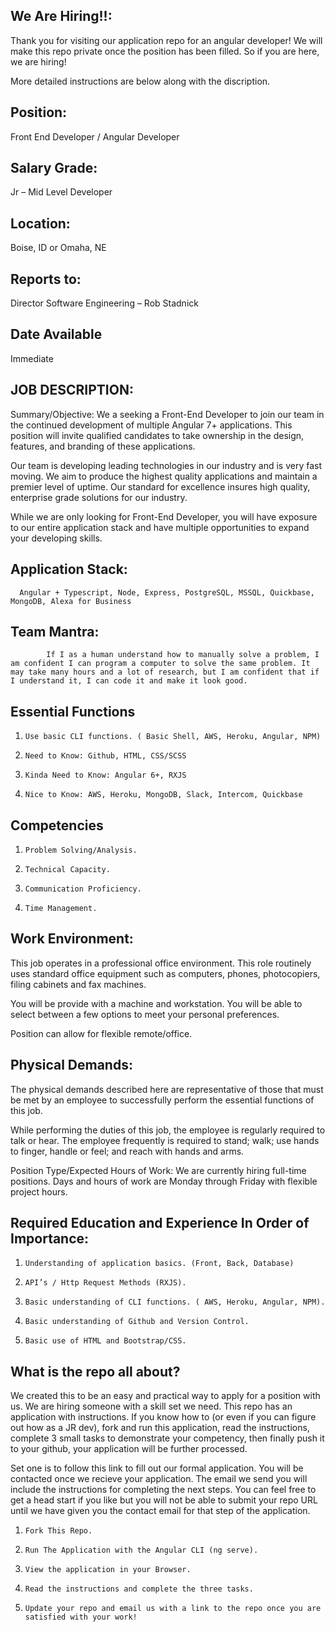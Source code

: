 ## We Are Hiring!!:
Thank you for visiting our application repo for an angular developer! We will make this repo private once the position has been filled. So if you are here, we are hiring! 

More detailed instructions are below along with the discription.

## Position:
Front End Developer / Angular Developer
 
## Salary Grade:
Jr – Mid Level Developer
 
## Location:
Boise, ID or Omaha, NE
 
## Reports to:
Director Software Engineering – Rob Stadnick
 
## Date Available
Immediate
 
## JOB DESCRIPTION:
 
Summary/Objective:
We a seeking a Front-End Developer to join our team in the continued development of multiple Angular 7+ applications. This position will invite qualified candidates to take ownership in the design, features, and branding of these applications.
 
Our team is developing leading technologies in our industry and is very fast moving. We aim to produce the highest quality applications and maintain a premier level of uptime. Our standard for excellence insures high quality, enterprise grade solutions for our industry.

While we are only looking for Front-End Developer, you will have exposure to our entire application stack and have multiple opportunities to expand your developing skills.
 
## Application Stack:
      Angular + Typescript, Node, Express, PostgreSQL, MSSQL, Quickbase, MongoDB, Alexa for Business

## Team Mantra:
        	If I as a human understand how to manually solve a problem, I am confident I can program a computer to solve the same problem. It may take many hours and a lot of research, but I am confident that if I understand it, I can code it and make it look good.
 
## Essential Functions
1.     Use basic CLI functions. ( Basic Shell, AWS, Heroku, Angular, NPM)
2.     Need to Know: Github, HTML, CSS/SCSS
3.     Kinda Need to Know: Angular 6+, RXJS
4.     Nice to Know: AWS, Heroku, MongoDB, Slack, Intercom, Quickbase


## Competencies
1.     Problem Solving/Analysis.
2.     Technical Capacity.
3.     Communication Proficiency.
4.     Time Management.
 
 
## Work Environment:
This job operates in a professional office environment. This role routinely
uses standard office equipment such as computers, phones, photocopiers,
filing cabinets and fax machines.
 
You will be provide with a machine and workstation. You will be able to select between a few options to meet your personal preferences.
 
Position can allow for flexible remote/office.
 
## Physical Demands:
The physical demands described here are representative of those that must
be met by an employee to successfully perform the essential functions of
this job.
 
While performing the duties of this job, the employee is regularly required to
talk or hear. The employee frequently is required to stand; walk; use hands
to finger, handle or feel; and reach with hands and arms.
 
Position Type/Expected Hours of Work:
We are currently hiring full-time positions. Days and hours of work are Monday through
Friday with flexible project hours.
 
## Required Education and Experience In Order of Importance:
 
1.     Understanding of application basics. (Front, Back, Database)
2.     API’s / Http Request Methods (RXJS).
3.     Basic understanding of CLI functions. ( AWS, Heroku, Angular, NPM).
4.     Basic understanding of Github and Version Control.
5.     Basic use of HTML and Bootstrap/CSS.

## What is the repo all about?

We created this to be an easy and practical way to apply for a position with us. We are hiring someone with a skill set we need. This repo has an application with instructions. If you know how to (or even if you can figure out how as a JR dev), fork and run this application, read the instructions, complete 3 small tasks to demonstrate your competency, then finally push it to your github, your application will be further processed.

Set one is to follow this link <INSERT THE LINK> to fill out our formal application. You will be contacted once we recieve your application. The email we send you will include the instructions for completing the next steps. You can feel free to get a head start if you like but you will not be able to submit your repo URL until we have given you the contact email for that step of the application.

1.     Fork This Repo.
2.     Run The Application with the Angular CLI (ng serve).
3.     View the application in your Browser.
4.     Read the instructions and complete the three tasks.
5.     Update your repo and email us with a link to the repo once you are satisfied with your work!

